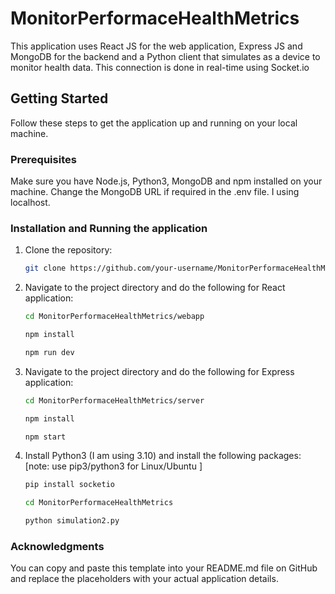 # MonitorPerformaceHealthMetrics
This application uses React JS for the web application, Express JS and MongoDB for the backend and a Python client that
simulates as a device to monitor health data. This connection is done in real-time using Socket.io

## Getting Started
Follow these steps to get the application up and running on your local machine.

### Prerequisites
Make sure you have Node.js, Python3, MongoDB and npm installed on your machine.
Change the MongoDB URL if required in the .env file. I using localhost.

### Installation and Running the application
1. Clone the repository:
    ```bash
    git clone https://github.com/your-username/MonitorPerformaceHealthMetrics.git
    ```
2. Navigate to the project directory and do the following for React application:
    ```bash
    cd MonitorPerformaceHealthMetrics/webapp
    ```

     ```bash
    npm install
    ```

     ```bash
    npm run dev
    ```

3. Navigate to the project directory and do the following for Express application:
    ```bash
    cd MonitorPerformaceHealthMetrics/server
    ```

     ```bash
    npm install
    ```

     ```bash
    npm start
    ```

4. Install Python3 (I am using 3.10) and install the following packages:
    [note: use pip3/python3 for Linux/Ubuntu ]

    ```bash
    pip install socketio
    ```

     ```bash
    cd MonitorPerformaceHealthMetrics
    ```

     ```bash
    python simulation2.py
    ```

### Acknowledgments
You can copy and paste this template into your README.md file on GitHub and replace the placeholders with your actual application details.
